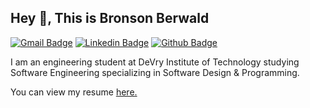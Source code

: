 ## Hey 👋, This is Bronson Berwald

[![Gmail Badge](https://img.shields.io/badge/-bronson@berwald.io-c14438?style=flat&logo=Gmail&logoColor=white&link=mailto:bronson@berwald.io)](mailto:bronson@berwald.io) 
[![Linkedin Badge](https://img.shields.io/badge/-"bronson-berwald"-0072b1?style=flat&logo=Linkedin&logoColor=white&link=https://www.linkedin.com/in/bronson-berwald/)](https://www.linkedin.com/in/bronson-berwald/) 
[![Github Badge](https://img.shields.io/badge/-brons-git-grey?style=flat&logo=github&logoColor=white&link=https://github.com/brons-git/)](https://www.github.com/brons-git/)

<p align='left'>I am an engineering student at DeVry Institute of Technology studying Software Engineering specializing in Software Design & Programming.</p><p align='left'> 

You can view my resume <a href='https://drive.google.com/file/' target=_blank><u>here</u>.</a></p>
